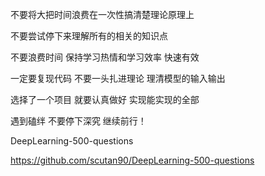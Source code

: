 
不要将大把时间浪费在一次性搞清楚理论原理上

不要尝试停下来理解所有的相关的知识点

不要浪费时间 保持学习热情和学习效率 快速有效

一定要复现代码 不要一头扎进理论 理清模型的输入输出

选择了一个项目 就要认真做好 实现能实现的全部

遇到磕绊 不要停下深究 继续前行！


DeepLearning-500-questions

https://github.com/scutan90/DeepLearning-500-questions

